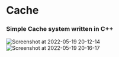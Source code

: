 # Cache
### Simple Cache system written in C++
![Screenshot at 2022-05-19 20-12-14](https://user-images.githubusercontent.com/73791462/169323919-056c0425-0e34-474b-8a3e-2e227b01a93e.png)
![Screenshot at 2022-05-19 20-16-17](https://user-images.githubusercontent.com/73791462/169324666-a19cc24d-9d05-40c1-90b7-f4837fd9efbe.png)
